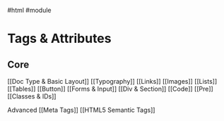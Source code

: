 #html #module 

# Tags & Attributes
## Core
[[Doc Type & Basic Layout]]
[[Typography]]
[[Links]]
[[Images]]
[[Lists]]
[[Tables]]
[[Button]]
[[Forms & Input]]
[[Div & Section]]
[[Code]]
[[Pre]]
[[Classes & IDs]]

Advanced
[[Meta Tags]]
[[HTML5 Semantic Tags]]